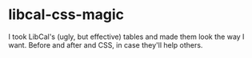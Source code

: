 libcal-css-magic
================

I took LibCal's (ugly, but effective) tables and made them look the way I want. Before and after and CSS, in case they'll help others.

